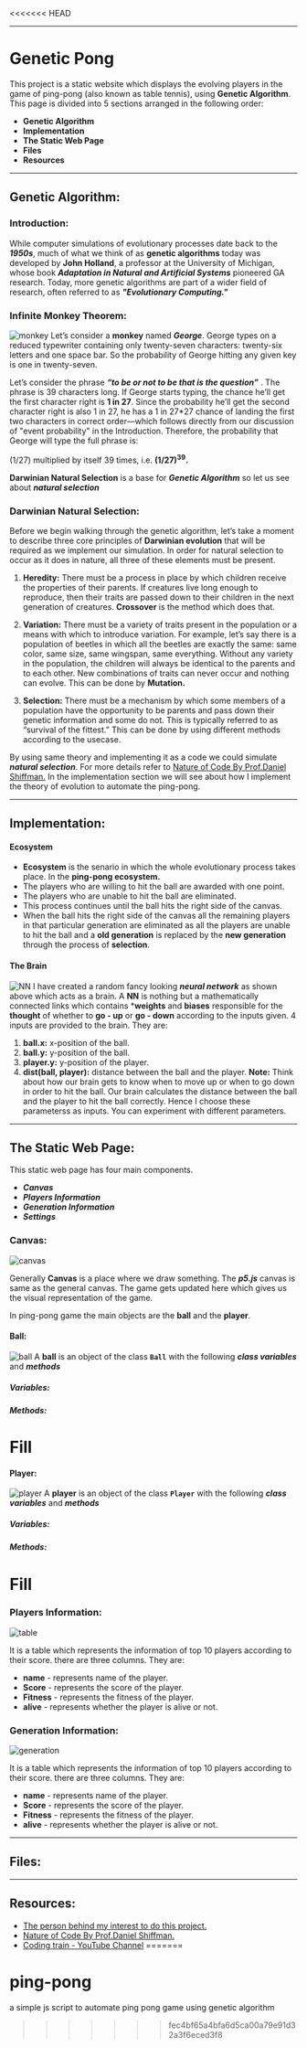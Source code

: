 <<<<<<< HEAD
___
# Genetic Pong
This project is a static website which displays the evolving players in the game of ping-pong (also known as table tennis), using **Genetic Algorithm**.
This page is divided into 5 sections arranged in the following order:
- **Genetic Algorithm**
- **Implementation** 
- **The Static Web Page** 
- **Files**
- **Resources**
___
## Genetic Algorithm:
### Introduction:
While computer simulations of evolutionary processes date back to the ***1950s***, much of what we think of as **genetic algorithms** today was developed by **John Holland**, a professor at the University of Michigan, whose book ***Adaptation in Natural and Artificial Systems*** pioneered GA research. Today, more genetic algorithms are part of a wider field of research, often referred to as ***"Evolutionary Computing."*** 
### Infinite Monkey Theorem:
![monkey](imgs/monkey.png)
Let’s consider a **monkey** named ***George***. George types on a reduced typewriter containing only twenty-seven characters: twenty-six letters and one space bar. So the probability of George hitting any given key is one in twenty-seven.

Let’s consider the phrase ***“to be or not to be that is the question”*** . The phrase is 39 characters long. If George starts typing, the chance he’ll get the first character right is **1 in 27**. Since the probability he’ll get the second character right is also 1 in 27, he has a 1 in 27*27 chance of landing the first two characters in correct order—which follows directly from our discussion of "event probability" in the Introduction. Therefore, the probability that George will type the full phrase is:

(1/27) multiplied by itself 39 times, i.e. **(1/27)<sup>39</sup>.**

**Darwinian Natural Selection** is a base for ***Genetic Algorithm*** so let us see about ***natural selection***
### Darwinian Natural Selection:
Before we begin walking through the genetic algorithm, let’s take a moment to describe three core principles of **Darwinian evolution** that will be required as we implement our simulation. In order for natural selection to occur as it does in nature, all three of these elements must be present.


1. **Heredity:** There must be a process in place by which children receive the properties of their parents. If creatures live long enough to reproduce, then their traits are passed down to their children in the next generation of creatures. **Crossover** is the method which does that.

1. **Variation:** There must be a variety of traits present in the population or a means with which to introduce variation. For example, let’s say there is a population of beetles in which all the beetles are exactly the same: same color, same size, same wingspan, same everything. Without any variety in the population, the children will always be identical to the parents and to each other. New combinations of traits can never occur and nothing can evolve. This can be done by **Mutation.**

1. **Selection:** There must be a mechanism by which some members of a population have the opportunity to be parents and pass down their genetic information and some do not. This is typically referred to as “survival of the fittest.” This can be done by using different methods according to the usecase.

By using same theory and implementing it as a code we could simulate ***natural selection***. For more details refer to [Nature of Code By Prof.Daniel Shiffman.](https://natureofcode.com/book/chapter-9-the-evolution-of-code/) 
In the implementation section we will see about how I implement the theory of evolution to automate the ping-pong.

___
## Implementation:
#### Ecosystem
- **Ecosystem** is the senario in which the whole evolutionary process takes place. In the **ping-pong ecosystem.**
- The players who are willing to hit the ball are awarded with one point. 
- The players who are unable to hit the ball are eliminated.
- This process continues until the ball hits the right side of the canvas.
- When the ball hits the right side of the canvas all the remaining players in that particular generation are eliminated as all the players are unable to hit the ball and a **old generation** is replaced by the **new generation** through the process of **selection**.

#### The Brain
![NN](imgs/nn.png)
I have created a random fancy looking ***neural network*** as shown above which acts as a brain. A **NN** is nothing but a mathematically connected links which contains ***weights** and **biases** responsible for the **thought** of whether to **go - up** or **go - down** according to the inputs given. 4 inputs are provided to the brain. They are:
1. **ball.x:** x-position of the ball.
1. **ball.y:** y-position of the ball.
1. **player.y:** y-position of the player.
1. **dist(ball, player):** distance between the ball and the player.
**Note:** Think about how our brain gets to know when to move up or when to go down in order to hit the ball. Our brain calculates the distance between the ball and the player to hit the ball correctly. Hence I choose these parameterss as inputs. You can experiment with different parameters. 

___
## The Static Web Page:
This static web page has four main components.
- ***Canvas***
- ***Players Information***
- ***Generation Information***
- ***Settings***
### Canvas:
![canvas](imgs/1.png)

Generally **Canvas** is a place where we draw something. The ***p5.js*** canvas is same as the general canvas. The game gets updated here which gives us the visual representation of the game.

In ping-pong game the main objects are the **ball** and the **player**.

#### Ball:
![ball](imgs/3.png)
A **ball** is an object of the class  **`Ball`** with the following ***class variables*** and ***methods***
##### Variables:
##### Methods:
# Fill
#### Player:
![player](imgs/2.png)
A **player** is an object of the class  **`Player`** with the following ***class variables*** and ***methods***
##### Variables:
##### Methods:
# Fill
### Players Information:
![table](imgs/4.png)

 It is a table which represents the information of top 10 players according to their score.
 there are three columns. They are:
 - **name** - represents name of the player.
 - **Score** - represents the score of the player.
 - **Fitness** - represents the fitness of the player.
 - **alive** - represents whether the player is alive or not.

### Generation Information:
![generation](imgs/5.png)

 It is a table which represents the information of top 10 players according to their score.
 there are three columns. They are:
 - **name** - represents name of the player.
 - **Score** - represents the score of the player.
 - **Fitness** - represents the fitness of the player.
 - **alive** - represents whether the player is alive or not.
___
## Files:
___
## Resources:
- [The person behind my interest to do this project.](https://shiffman.net/)
- [Nature of Code By Prof.Daniel Shiffman.](https://natureofcode.com/book/)
- [Coding train - YouTube Channel](https://www.youtube.com/channel/UCvjgXvBlbQiydffZU7m1_aw)
=======
# ping-pong
a simple js script to automate ping pong game using genetic algorithm 
>>>>>>> fec4bf65a4bfa6d5ca00a79e91d32a3f6eced3f8
